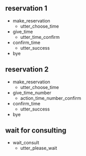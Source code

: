 
## reservation 1
* make_reservation
  - utter_choose_time
* give_time
  - utter_time_confirm
* confirm_time
  - utter_success
* bye

## reservation 2
* make_reservation
  - utter_choose_time
* give_time_number
  - action_time_number_confirm
* confirm_time
  - utter_success
* bye

## wait for consulting
* wait_consult
  - utter_please_wait
